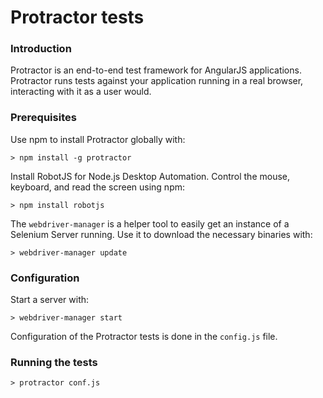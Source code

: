 # Protractor tests

### Introduction
Protractor is an end-to-end test framework for AngularJS applications. Protractor runs tests against your application running in a real browser, interacting with it as a user would.
### Prerequisites
Use npm to install Protractor globally with:
```
> npm install -g protractor
```
Install RobotJS for Node.js Desktop Automation. Control the mouse, keyboard, and read the screen using npm:
```
> npm install robotjs
```
The ```webdriver-manager``` is a helper tool to easily get an instance of a Selenium Server running. Use it to download the necessary binaries with:
```
> webdriver-manager update
```
### Configuration
Start a server with:
```
> webdriver-manager start
```

Configuration of the Protractor tests is done in the ```config.js``` file. 

### Running the tests
```
> protractor conf.js
```


